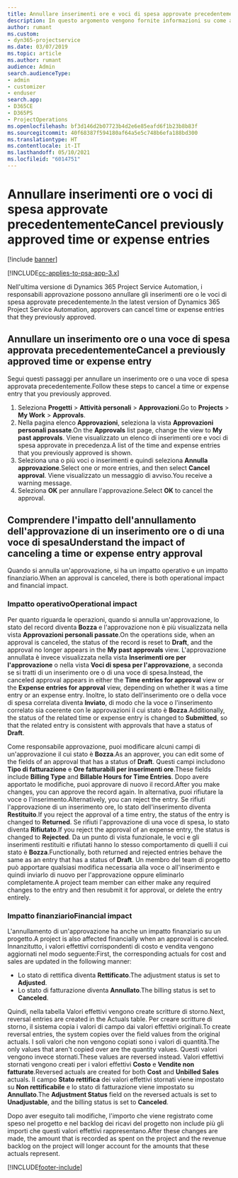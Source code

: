 ```yaml
---
title: Annullare inserimenti ore e voci di spesa approvate precedentemente
description: In questo argomento vengono fornite informazioni su come annullare una transazione di tempo e spesa di progetto approvata.
author: rumant
ms.custom:
- dyn365-projectservice
ms.date: 03/07/2019
ms.topic: article
ms.author: rumant
audience: Admin
search.audienceType:
- admin
- customizer
- enduser
search.app:
- D365CE
- D365PS
- ProjectOperations
ms.openlocfilehash: bf3d146d2b07723b4d2e6e85eafd6f1b23b8b83f
ms.sourcegitcommit: 40f68387f594180af64a5e5c748b6efa188bd300
ms.translationtype: HT
ms.contentlocale: it-IT
ms.lasthandoff: 05/10/2021
ms.locfileid: "6014751"
---
```

# <a name="cancel-previously-approved-time-or-expense-entries"></a><span data-ttu-id="f2bfe-103">Annullare inserimenti ore o voci di spesa approvate precedentemente</span><span class="sxs-lookup"><span data-stu-id="f2bfe-103">Cancel previously approved time or expense entries</span></span>

[!include [banner](../includes/psa-now-project-operations.md)]

[!INCLUDE[cc-applies-to-psa-app-3.x](../includes/cc-applies-to-psa-app-3x.md)]

<span data-ttu-id="f2bfe-104">Nell'ultima versione di Dynamics 365 Project Service Automation, i responsabili approvazione possono annullare gli inserimenti ore o le voci di spesa approvate precedentemente.</span><span class="sxs-lookup"><span data-stu-id="f2bfe-104">In the latest version of Dynamics 365 Project Service Automation, approvers can cancel time or expense entries that they previously approved.</span></span>

## <a name="cancel-a-previously-approved-time-or-expense-entry"></a><span data-ttu-id="f2bfe-105">Annullare un inserimento ore o una voce di spesa approvata precedentemente</span><span class="sxs-lookup"><span data-stu-id="f2bfe-105">Cancel a previously approved time or expense entry</span></span>

<span data-ttu-id="f2bfe-106">Segui questi passaggi per annullare un inserimento ore o una voce di spesa approvata precedentemente.</span><span class="sxs-lookup"><span data-stu-id="f2bfe-106">Follow these steps to cancel a time or expense entry that you previously approved.</span></span>

1. <span data-ttu-id="f2bfe-107">Seleziona **Progetti** \> **Attività personali** \> **Approvazioni**.</span><span class="sxs-lookup"><span data-stu-id="f2bfe-107">Go to **Projects** \> **My Work** \> **Approvals**.</span></span>
2. <span data-ttu-id="f2bfe-108">Nella pagina elenco **Approvazioni**, seleziona la vista **Approvazioni personali passate**.</span><span class="sxs-lookup"><span data-stu-id="f2bfe-108">On the **Approvals** list page, change the view to **My past approvals**.</span></span> <span data-ttu-id="f2bfe-109">Viene visualizzato un elenco di inserimenti ore e voci di spesa approvate in precedenza.</span><span class="sxs-lookup"><span data-stu-id="f2bfe-109">A list of the time and expense entries that you previously approved is shown.</span></span>
3. <span data-ttu-id="f2bfe-110">Seleziona una o più voci o inserimenti e quindi seleziona **Annulla approvazione**.</span><span class="sxs-lookup"><span data-stu-id="f2bfe-110">Select one or more entries, and then select **Cancel approval**.</span></span> <span data-ttu-id="f2bfe-111">Viene visualizzato un messaggio di avviso.</span><span class="sxs-lookup"><span data-stu-id="f2bfe-111">You receive a warning message.</span></span>
4. <span data-ttu-id="f2bfe-112">Seleziona **OK** per annullare l'approvazione.</span><span class="sxs-lookup"><span data-stu-id="f2bfe-112">Select **OK** to cancel the approval.</span></span>

## <a name="understand-the-impact-of-canceling-a-time-or-expense-entry-approval"></a><span data-ttu-id="f2bfe-113">Comprendere l'impatto dell'annullamento dell'approvazione di un inserimento ore o di una voce di spesa</span><span class="sxs-lookup"><span data-stu-id="f2bfe-113">Understand the impact of canceling a time or expense entry approval</span></span>

<span data-ttu-id="f2bfe-114">Quando si annulla un'approvazione, si ha un impatto operativo e un impatto finanziario.</span><span class="sxs-lookup"><span data-stu-id="f2bfe-114">When an approval is canceled, there is both operational impact and financial impact.</span></span>

### <a name="operational-impact"></a><span data-ttu-id="f2bfe-115">Impatto operativo</span><span class="sxs-lookup"><span data-stu-id="f2bfe-115">Operational impact</span></span>

<span data-ttu-id="f2bfe-116">Per quanto riguarda le operazioni, quando si annulla un'approvazione, lo stato del record diventa **Bozza** e l'approvazione non è più visualizzata nella vista **Approvazioni personali passate**.</span><span class="sxs-lookup"><span data-stu-id="f2bfe-116">On the operations side, when an approval is canceled, the status of the record is reset to **Draft**, and the approval no longer appears in the **My past approvals** view.</span></span> <span data-ttu-id="f2bfe-117">L'approvazione annullata è invece visualizzata nella vista **Inserimenti ore per l'approvazione** o nella vista **Voci di spesa per l'approvazione**, a seconda se si tratti di un inserimento ore o di una voce di spesa.</span><span class="sxs-lookup"><span data-stu-id="f2bfe-117">Instead, the canceled approval appears in either the **Time entries for approval** view or the **Expense entries for approval** view, depending on whether it was a time entry or an expense entry.</span></span> <span data-ttu-id="f2bfe-118">Inoltre, lo stato dell'inserimento ore o della voce di spesa correlata diventa **Inviato**, di modo che la voce o l'inserimento correlato sia coerente con le approvazioni il cui stato è **Bozza**.</span><span class="sxs-lookup"><span data-stu-id="f2bfe-118">Additionally, the status of the related time or expense entry is changed to **Submitted**, so that the related entry is consistent with approvals that have a status of **Draft**.</span></span>

<span data-ttu-id="f2bfe-119">Come responsabile approvazione, puoi modificare alcuni campi di un'approvazione il cui stato è **Bozza**.</span><span class="sxs-lookup"><span data-stu-id="f2bfe-119">As an approver, you can edit some of the fields of an approval that has a status of **Draft**.</span></span> <span data-ttu-id="f2bfe-120">Questi campi includono **Tipo di fatturazione** e **Ore fatturabili per inserimenti ore**.</span><span class="sxs-lookup"><span data-stu-id="f2bfe-120">These fields include **Billing Type** and **Billable Hours for Time Entries**.</span></span> <span data-ttu-id="f2bfe-121">Dopo avere apportato le modifiche, puoi approvare di nuovo il record.</span><span class="sxs-lookup"><span data-stu-id="f2bfe-121">After you make changes, you can approve the record again.</span></span> <span data-ttu-id="f2bfe-122">In alternativa, puoi rifiutare la voce o l'inserimento.</span><span class="sxs-lookup"><span data-stu-id="f2bfe-122">Alternatively, you can reject the entry.</span></span> <span data-ttu-id="f2bfe-123">Se rifiuti l'approvazione di un inserimento ore, lo stato dell'inserimento diventa **Restituito**.</span><span class="sxs-lookup"><span data-stu-id="f2bfe-123">If you reject the approval of a time entry, the status of the entry is changed to **Returned**.</span></span> <span data-ttu-id="f2bfe-124">Se rifiuti l'approvazione di una voce di spesa, lo stato diventa **Rifiutato**.</span><span class="sxs-lookup"><span data-stu-id="f2bfe-124">If you reject the approval of an expense entry, the status is changed to **Rejected**.</span></span> <span data-ttu-id="f2bfe-125">Da un punto di vista funzionale, le voci e gli inserimenti restituiti e rifiutati hanno lo stesso comportamento di quelli il cui stato è **Bozza**.</span><span class="sxs-lookup"><span data-stu-id="f2bfe-125">Functionally, both returned and rejected entries behave the same as an entry that has a status of **Draft**.</span></span> <span data-ttu-id="f2bfe-126">Un membro del team di progetto può apportare qualsiasi modifica necessaria alla voce o all'inserimento e quindi inviarlo di nuovo per l'approvazione oppure eliminarlo completamente.</span><span class="sxs-lookup"><span data-stu-id="f2bfe-126">A project team member can either make any required changes to the entry and then resubmit it for approval, or delete the entry entirely.</span></span>

### <a name="financial-impact"></a><span data-ttu-id="f2bfe-127">Impatto finanziario</span><span class="sxs-lookup"><span data-stu-id="f2bfe-127">Financial impact</span></span>

<span data-ttu-id="f2bfe-128">L'annullamento di un'approvazione ha anche un impatto finanziario su un progetto.</span><span class="sxs-lookup"><span data-stu-id="f2bfe-128">A project is also affected financially when an approval is canceled.</span></span> <span data-ttu-id="f2bfe-129">Innanzitutto, i valori effettivi corrispondenti di costo e vendita vengono aggiornati nel modo seguente:</span><span class="sxs-lookup"><span data-stu-id="f2bfe-129">First, the corresponding actuals for cost and sales are updated in the following manner:</span></span>

- <span data-ttu-id="f2bfe-130">Lo stato di rettifica diventa **Rettificato**.</span><span class="sxs-lookup"><span data-stu-id="f2bfe-130">The adjustment status is set to **Adjusted**.</span></span>
- <span data-ttu-id="f2bfe-131">Lo stato di fatturazione diventa **Annullato**.</span><span class="sxs-lookup"><span data-stu-id="f2bfe-131">The billing status is set to **Canceled**.</span></span>

<span data-ttu-id="f2bfe-132">Quindi, nella tabella Valori effettivi vengono create scritture di storno.</span><span class="sxs-lookup"><span data-stu-id="f2bfe-132">Next, reversal entries are created in the Actuals table.</span></span> <span data-ttu-id="f2bfe-133">Per creare scritture di storno, il sistema copia i valori di campo dai valori effettivi originali.</span><span class="sxs-lookup"><span data-stu-id="f2bfe-133">To create reversal entries, the system copies over the field values from the original actuals.</span></span> <span data-ttu-id="f2bfe-134">I soli valori che non vengono copiati sono i valori di quantità.</span><span class="sxs-lookup"><span data-stu-id="f2bfe-134">The only values that aren't copied over are the quantity values.</span></span> <span data-ttu-id="f2bfe-135">Questi valori vengono invece stornati.</span><span class="sxs-lookup"><span data-stu-id="f2bfe-135">These values are reversed instead.</span></span> <span data-ttu-id="f2bfe-136">Valori effettivi stornati vengono creati per i valori effettivi **Costo** e **Vendite non fatturate**.</span><span class="sxs-lookup"><span data-stu-id="f2bfe-136">Reversed actuals are created for both **Cost** and **Unbilled Sales** actuals.</span></span> <span data-ttu-id="f2bfe-137">Il campo **Stato rettifica** dei valori effettivi stornati viene impostato su **Non rettificabile** e lo stato di fatturazione viene impostato su **Annullato**.</span><span class="sxs-lookup"><span data-stu-id="f2bfe-137">The **Adjustment Status** field on the reversed actuals is set to **Unadjustable**, and the billing status is set to **Canceled**.</span></span>

<span data-ttu-id="f2bfe-138">Dopo aver eseguito tali modifiche, l'importo che viene registrato come speso nel progetto e nel backlog dei ricavi del progetto non include più gli importi che questi valori effettivi rappresentano.</span><span class="sxs-lookup"><span data-stu-id="f2bfe-138">After these changes are made, the amount that is recorded as spent on the project and the revenue backlog on the project will longer account for the amounts that these actuals represent.</span></span>


[!INCLUDE[footer-include](../includes/footer-banner.md)]